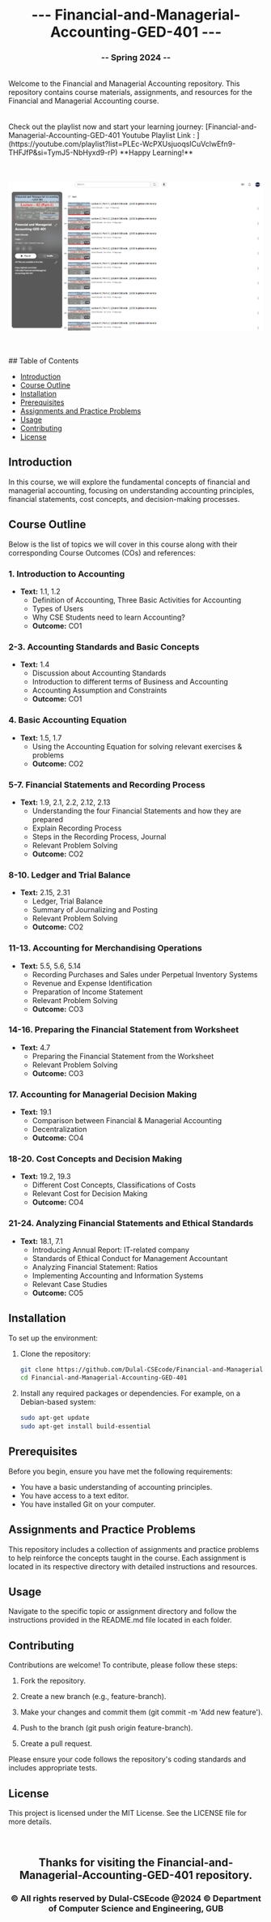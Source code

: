 <h1 align="center"> --- Financial-and-Managerial-Accounting-GED-401 ---</h1>
<h3 align="center">-- Spring 2024 --</h3>
<br />
Welcome to the Financial and Managerial Accounting repository. This repository contains course materials, assignments, and resources for the Financial and Managerial Accounting course.
<br />
<br /> 
<br /> 
Check out the playlist now and start your learning journey: 
[Financial-and-Managerial-Accounting-GED-401 Youtube Playlist Link : ](https://youtube.com/playlist?list=PLEc-WcPXUsjuoqsICuVclwEfn9-THFJfP&si=TymJ5-NbHyxd9-rP)
**Happy Learning!**
<br /> 
<br /> 
<img/>

![Financial-and-Managerial-Accounting](ged401banner.PNG)
  
<br />  

<br /> 
## Table of Contents

- [Introduction](#introduction)
- [Course Outline](#course-outline)
- [Installation](#installation)
- [Prerequisites](#prerequisites)
- [Assignments and Practice Problems](#assignments-and-practice-problems)
- [Usage](#usage)
- [Contributing](#contributing)
- [License](#license)

## Introduction

In this course, we will explore the fundamental concepts of financial and managerial accounting, focusing on understanding accounting principles, financial statements, cost concepts, and decision-making processes.

## Course Outline

Below is the list of topics we will cover in this course along with their corresponding Course Outcomes (COs) and references:

### 1. Introduction to Accounting
- **Text:** 1.1, 1.2
  - Definition of Accounting, Three Basic Activities for Accounting
  - Types of Users
  - Why CSE Students need to learn Accounting?
  - **Outcome:** CO1

### 2-3. Accounting Standards and Basic Concepts
- **Text:** 1.4
  - Discussion about Accounting Standards
  - Introduction to different terms of Business and Accounting
  - Accounting Assumption and Constraints
  - **Outcome:** CO1

### 4. Basic Accounting Equation
- **Text:** 1.5, 1.7
  - Using the Accounting Equation for solving relevant exercises & problems
  - **Outcome:** CO2

### 5-7. Financial Statements and Recording Process
- **Text:** 1.9, 2.1, 2.2, 2.12, 2.13
  - Understanding the four Financial Statements and how they are prepared
  - Explain Recording Process
  - Steps in the Recording Process, Journal
  - Relevant Problem Solving
  - **Outcome:** CO2

### 8-10. Ledger and Trial Balance
- **Text:** 2.15, 2.31
  - Ledger, Trial Balance
  - Summary of Journalizing and Posting
  - Relevant Problem Solving
  - **Outcome:** CO2

### 11-13. Accounting for Merchandising Operations
- **Text:** 5.5, 5.6, 5.14
  - Recording Purchases and Sales under Perpetual Inventory Systems
  - Revenue and Expense Identification
  - Preparation of Income Statement
  - Relevant Problem Solving
  - **Outcome:** CO3

### 14-16. Preparing the Financial Statement from Worksheet
- **Text:** 4.7
  - Preparing the Financial Statement from the Worksheet
  - Relevant Problem Solving
  - **Outcome:** CO3

### 17. Accounting for Managerial Decision Making
- **Text:** 19.1
  - Comparison between Financial & Managerial Accounting
  - Decentralization
  - **Outcome:** CO4

### 18-20. Cost Concepts and Decision Making
- **Text:** 19.2, 19.3
  - Different Cost Concepts, Classifications of Costs
  - Relevant Cost for Decision Making
  - **Outcome:** CO4

### 21-24. Analyzing Financial Statements and Ethical Standards
- **Text:** 18.1, 7.1
  - Introducing Annual Report: IT-related company
  - Standards of Ethical Conduct for Management Accountant
  - Analyzing Financial Statement: Ratios
  - Implementing Accounting and Information Systems
  - Relevant Case Studies
  - **Outcome:** CO5

## Installation

To set up the environment:

1. Clone the repository:

    ```bash
    git clone https://github.com/Dulal-CSEcode/Financial-and-Managerial-Accounting-GED-401.git
    cd Financial-and-Managerial-Accounting-GED-401
    ```

2. Install any required packages or dependencies. For example, on a Debian-based system:

    ```bash
    sudo apt-get update
    sudo apt-get install build-essential
    ```

## Prerequisites

Before you begin, ensure you have met the following requirements:

- You have a basic understanding of accounting principles.
- You have access to a text editor.
- You have installed Git on your computer.

## Assignments and Practice Problems

This repository includes a collection of assignments and practice problems to help reinforce the concepts taught in the course. Each assignment is located in its respective directory with detailed instructions and resources.

## Usage

Navigate to the specific topic or assignment directory and follow the instructions provided in the README.md file located in each folder.

## Contributing
Contributions are welcome! To contribute, please follow these steps:

1. Fork the repository.

2. Create a new branch (e.g., feature-branch).

3. Make your changes and commit them (git commit -m 'Add new feature').

4. Push to the branch (git push origin feature-branch).

5. Create a pull request.

Please ensure your code follows the repository's coding standards and includes appropriate tests.

## License
This project is licensed under the MIT License. See the LICENSE file for more details.

<br/>
<h2 align="center"> Thanks for visiting the Financial-and-Managerial-Accounting-GED-401 repository.</h2>
<h3 align="center">© All rights reserved by Dulal-CSEcode @2024 © Department of Computer Science and Engineering, GUB </h3>
